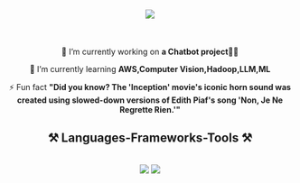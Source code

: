 <h1 align="center">
    <img src="https://readme-typing-svg.herokuapp.com/?font=Righteous&size=35&center=true&vCenter=true&width=500&height=70&duration=4000&lines=Hi+There!+👋;+I'm+Mufaddal+Badani!;" />
</h1>

<br/>

<div align="center">
 
 🔭 I’m currently working on **a Chatbot project🦜️🔗**
 
 🌱 I’m currently learning **AWS,Computer Vision,Hadoop,LLM,ML**

⚡ Fun fact **"Did you know? The 'Inception' movie's iconic horn sound was created using slowed-down versions of Edith Piaf's song 'Non, Je Ne Regrette Rien.'"**

</div>

<h2 align="center">⚒️ Languages-Frameworks-Tools ⚒️</h2>
<br/>
<div align="center">
    <img src="https://skillicons.dev/icons?i=html,css,vscode,github,git,r" />
    <img src="https://skillicons.dev/icons?i=python,mysql" /><br>
</div>


